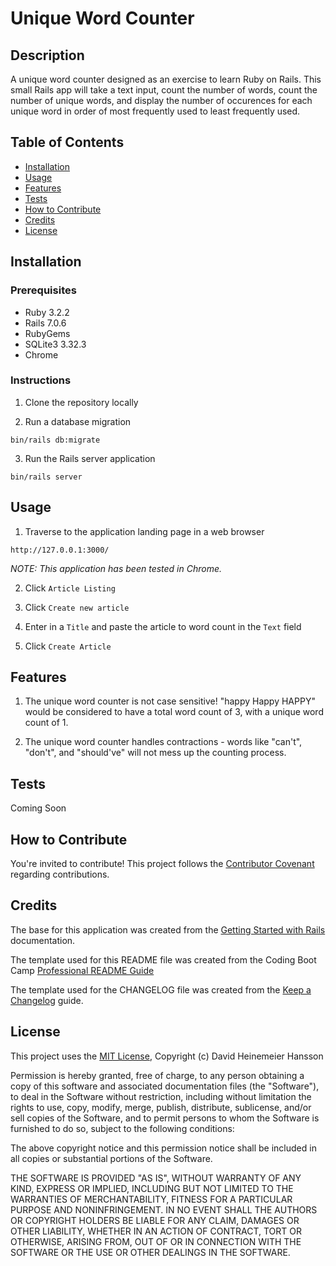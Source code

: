 # Unique Word Counter

## Description

A unique word counter designed as an exercise to learn Ruby on Rails.  This small Rails app will take a text input, count the number of words, count the number of unique words, and display the number of occurences for each unique word in order of most frequently used to least frequently used.

## Table of Contents

- [Installation](#installation)
- [Usage](#usage)
- [Features](#features)
- [Tests](#tests)
- [How to Contribute](#how-to-contribute)
- [Credits](#credits)
- [License](#license)

## Installation

### Prerequisites

- Ruby 3.2.2
- Rails 7.0.6
- RubyGems
- SQLite3 3.32.3
- Chrome

### Instructions

1. Clone the repository locally

2. Run a database migration

`bin/rails db:migrate`

3. Run the Rails server application

`bin/rails server`

## Usage

1. Traverse to the application landing page in a web browser

`http://127.0.0.1:3000/`

*NOTE: This application has been tested in Chrome.*

2. Click `Article Listing`

3. Click `Create new article`

4. Enter in a `Title` and paste the article to word count in the `Text` field

5. Click `Create Article`

## Features

1. The unique word counter is not case sensitive!  "happy Happy HAPPY" would be considered to have a total word count of 3, with a unique word count of 1.

2. The unique word counter handles contractions - words like "can't", "don't", and "should've" will not mess up the counting process.

## Tests

Coming Soon

## How to Contribute

You're invited to contribute!  This project follows the [Contributor Covenant](https://www.contributor-covenant.org/) regarding contributions.

## Credits

The base for this application was created from the [Getting Started with Rails](https://guides.rubyonrails.org/v6.1/getting_started.html) documentation.

The template used for this README file was created from the Coding Boot Camp [Professional README Guide](https://coding-boot-camp.github.io/full-stack/github/professional-readme-guide)

The template used for the CHANGELOG file was created from the [Keep a Changelog](https://keepachangelog.com/en/1.0.0/) guide.

## License

This project uses the [MIT License](https://github.com/rails/rails/blob/main/MIT-LICENSE), Copyright (c) David Heinemeier Hansson

Permission is hereby granted, free of charge, to any person obtaining
a copy of this software and associated documentation files (the
"Software"), to deal in the Software without restriction, including
without limitation the rights to use, copy, modify, merge, publish,
distribute, sublicense, and/or sell copies of the Software, and to
permit persons to whom the Software is furnished to do so, subject to
the following conditions:

The above copyright notice and this permission notice shall be
included in all copies or substantial portions of the Software.

THE SOFTWARE IS PROVIDED "AS IS", WITHOUT WARRANTY OF ANY KIND,
EXPRESS OR IMPLIED, INCLUDING BUT NOT LIMITED TO THE WARRANTIES OF
MERCHANTABILITY, FITNESS FOR A PARTICULAR PURPOSE AND
NONINFRINGEMENT. IN NO EVENT SHALL THE AUTHORS OR COPYRIGHT HOLDERS BE
LIABLE FOR ANY CLAIM, DAMAGES OR OTHER LIABILITY, WHETHER IN AN ACTION
OF CONTRACT, TORT OR OTHERWISE, ARISING FROM, OUT OF OR IN CONNECTION
WITH THE SOFTWARE OR THE USE OR OTHER DEALINGS IN THE SOFTWARE.
